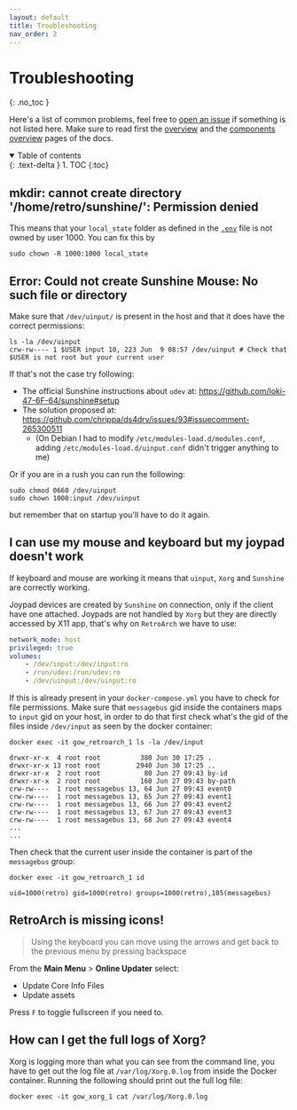 ```yaml
---
layout: default
title: Troubleshooting
nav_order: 2
---
```


# Troubleshooting
{: .no_toc }

Here's a list of common problems, feel free to [open an issue](https://github.com/games-on-whales/gow/issues/new) if something is not listed here.
Make sure to read first the [overview](/overview/overview/) and the [components overview](/overview/components-overview/) pages of the docs.

<details open markdown="block">
  <summary>
    Table of contents
  </summary>
  {: .text-delta }
1. TOC
{:toc}
</details>



## mkdir: cannot create directory '/home/retro/sunshine/': Permission denied

This means that your `local_state` folder as defined in the [`.env`](../.env) file is not owned by user 1000. You can fix this by 

```
sudo chown -R 1000:1000 local_state
```

## Error: Could not create Sunshine Mouse: No such file or directory

Make sure that `/dev/uinput/` is present in the host and that it does have the correct permissions:

```
ls -la /dev/uinput
crw-rw---- 1 $USER input 10, 223 Jun  9 08:57 /dev/uinput # Check that $USER is not root but your current user
```

If that's not the case try following:
 - The official Sunshine instructions about `udev` at: https://github.com/loki-47-6F-64/sunshine#setup
 - The solution proposed at: https://github.com/chrippa/ds4drv/issues/93#issuecomment-265300511
    - (On Debian I had to modify `/etc/modules-load.d/modules.conf`, adding `/etc/modules-load.d/uinput.conf` didn't trigger anything to me)

Or if you are in a rush you can run the following:

```
sudo chmod 0660 /dev/uinput
sudo chown 1000:input /dev/uinput
```

but remember that on startup you'll have to do it again.


## I can use my mouse and keyboard but my joypad doesn't work

If keyboard and mouse are working it means that `uinput`, `Xorg` and `Sunshine` are correctly working. 

Joypad devices are created by `Sunshine` on connection, only if the client have one attached. Joypads are not handled by `Xorg` but they are directly accessed by X11 app, that's why on `RetroArch` we have to use:

```yaml
network_mode: host
privileged: true
volumes: 
    - /dev/input:/dev/input:ro
    - /run/udev:/run/udev:ro
    - /dev/uinput:/dev/uinput:ro
```

If this is already present in your `docker-compose.yml` you have to check for file permissions. Make sure that `messagebus` gid inside the containers maps to `input` gid on your host, in order to do that first check what's the gid of the files inside `/dev/input` as seen by the docker container:
```
docker exec -it gow_retroarch_1 ls -la /dev/input

drwxr-xr-x  4 root root          380 Jun 30 17:25 .
drwxr-xr-x 13 root root         2940 Jun 30 17:25 ..
drwxr-xr-x  2 root root           80 Jun 27 09:43 by-id
drwxr-xr-x  2 root root          160 Jun 27 09:43 by-path
crw-rw----  1 root messagebus 13, 64 Jun 27 09:43 event0
crw-rw----  1 root messagebus 13, 65 Jun 27 09:43 event1
crw-rw----  1 root messagebus 13, 66 Jun 27 09:43 event2
crw-rw----  1 root messagebus 13, 67 Jun 27 09:43 event3
crw-rw----  1 root messagebus 13, 68 Jun 27 09:43 event4
...
...
```

Then check that the current user inside the container is part of the `messagebus` group:
```
docker exec -it gow_retroarch_1 id

uid=1000(retro) gid=1000(retro) groups=1000(retro),105(messagebus)
```

## RetroArch is missing icons!

> Using the keyboard you can move using the arrows and get back to the previous menu by pressing backspace

From the **Main Menu** > **Online Updater** select:
- Update Core Info Files
- Update assets

Press `F` to toggle fullscreen if you need to.

## How can I get the full logs of Xorg?

Xorg is logging more than what you can see from the command line, you have to get out the log file at `/var/log/Xorg.0.log` from inside the Docker container. Running the following should print out the full log file:
```
docker exec -it gow_xorg_1 cat /var/log/Xorg.0.log
```
